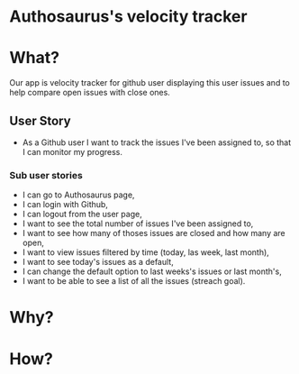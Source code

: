# Authosaurus's velocity tracker

# What?
Our app is velocity tracker for github user displaying this user issues and to help compare open issues with close ones.

## User Story

- As a Github user I want to track the issues I've been assigned to, so that I can monitor my progress.

### Sub user stories

- I can go to Authosaurus page,
- I can login with Github,
- I can logout from the user page,
- I want to see the total number of issues I've been assigned to,
- I want to see how many of thoses issues are closed and how many are open,
- I want to view issues filtered by time (today, las week, last month),
- I want to see today's issues as a default,
- I can change the default option to last weeks's issues or last month's,
- I want to be able to see a list of all the issues (streach goal).

# Why?

# How?
